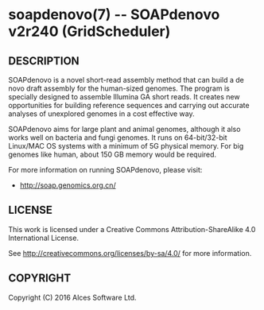 # soapdenovo(7) -- SOAPdenovo v2r240 (GridScheduler)

## DESCRIPTION

SOAPdenovo is a novel short-read assembly method that can build a de
novo draft assembly for the human-sized genomes. The program is
specially designed to assemble Illumina GA short reads. It creates
new opportunities for building reference sequences and carrying out
accurate analyses of unexplored genomes in a cost effective way.

SOAPdenovo aims for large plant and animal genomes, although it also
works well on bacteria and fungi genomes. It runs on 64-bit/32-bit
Linux/MAC OS systems with a minimum of 5G physical memory. For big
genomes like human, about 150 GB memory would be required.

For more information on running SOAPdenovo, please visit:
  * <http://soap.genomics.org.cn/>

## LICENSE

This work is licensed under a Creative Commons Attribution-ShareAlike
4.0 International License.

See <http://creativecommons.org/licenses/by-sa/4.0/> for more
information.

## COPYRIGHT

Copyright (C) 2016 Alces Software Ltd.

